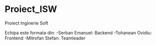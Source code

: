 # Proiect_ISW
Proiect Inginerie Soft


Echipa este formata din:
  -Serban Emanuel: Backend
  -Tohanean Ovidiu: Frontend
  -Mitrofan Stefan: Teamleader
